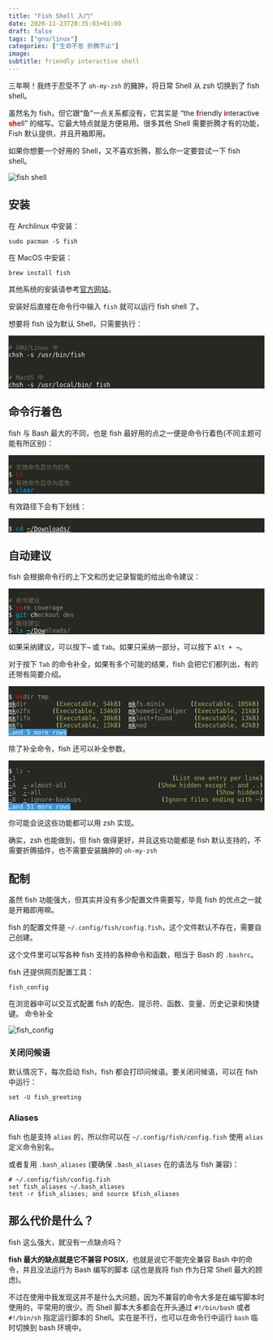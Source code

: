 ```yaml
---
title: "Fish Shell 入门"
date: 2020-11-23T20:35:03+01:00
draft: false
tags: ["gnu/linux"]
categories: ["生命不息 折腾不止"]
image: 
subtitle: friendly interactive shell
---
```

<!-- 
![](https://mogeko.github.io/blog-images/r/085/)
{{< spoiler >}}{{< /spoiler >}}
&emsp;&emsp;
plaintext
 -->

三年啊！我终于忍受不了 `oh-my-zsh` 的臃肿，将日常 Shell 从 zsh 切换到了 fish shell。

虽然名为 fish，但它跟“鱼”一点关系都没有，它其实是 “the <span style="color: red; font-weight: bold" >f</span>riendly <span style="color: red; font-weight: bold" >i</span>nteractive <span style="color: red; font-weight: bold" >sh</span>ell” 的缩写。它最大特点就是方便易用。很多其他 Shell 需要折腾才有的功能，Fish 默认提供，并且开箱即用。

如果你想要一个好用的 Shell，又不喜欢折腾，那么你一定要尝试一下 fish shell。

![fish shell](https://mogeko.github.io/blog-images/r/085/fish_shell.jpg)

## 安装

在 Archlinux 中安装：

```shell
sudo pacman -S fish
```

在 MacOS 中安装：

```shell
brew install fish
```

其他系统的安装请参考[官方网站](http://fishshell.com/#platform_tabs)。

安装好后直接在命令行中输入 `fish` 就可以运行 fish shell 了。

想要将 fish 设为默认 Shell，只需要执行：

<div class="highlight"><pre style="color:#f8f8f2;background-color:#272822;-moz-tab-size:4;-o-tab-size:4;tab-size:4"><code class="language-plaintext" data-lang="plaintext">
<span style="color:#75715e"># GNU/Linux 中</span>
<span>chsh -s /usr/bin/fish</span>
<br>
<span style="color:#75715e"># MacOS 中</span>
<span>chsh -s /usr/local/bin/ fish</span>
</code></pre></div>

## 命令行着色

fish 与 Bash 最大的不同，也是 fish 最好用的点之一便是命令行着色(不同主题可能有所区别)：

<div class="highlight"><pre style="color:#f8f8f2;background-color:#272822;-moz-tab-size:4;-o-tab-size:4;tab-size:4"><code class="language-plaintext" data-lang="plaintext">
<span style="color:#75715e"># 无效命令显示为红色</span>
<span>$<span> <span style="color: #ff0000">cl</span>
<span style="color:#75715e"># 有效命令显示为蓝色</span>
<span>$</span> <span style="color: #00afe7">clear</span>
</code></pre></div>

有效路径下会有下划线：

<div class="highlight"><pre style="color:#f8f8f2;background-color:#272822;-moz-tab-size:4;-o-tab-size:4;tab-size:4"><code class="language-plaintext" data-lang="plaintext">
<span>$</span> <span style="color: #00afe7">cd</span> <span style="text-decoration: underline">~/Downloads/</span>
</code></pre></div>

## 自动建议

fish 会根据命令行的上下文和历史记录智能的给出命令建议：

<div class="highlight"><pre style="color:#f8f8f2;background-color:#272822;-moz-tab-size:4;-o-tab-size:4;tab-size:4"><code class="language-plaintext" data-lang="plaintext">
<span style="color:#75715e"># 命令建议</span>
<span>$</span> <span style="color: #ff0000">ya</span><span style="color: #949494">rn coverage</span>
<span>$</span> <span style="color: #00afe7">git</span> <span>ch</span><span style="color: #949494">eckout dev</span>
<span style="color:#75715e"># 路径建议</span>
<span>$</span> <span style="color: #00afe7">ls</span> <span style="text-decoration: underline">~/Dow</span><span style="color: #949494">nloads/</span>
</code></pre></div>

如果采纳建议，可以按下`→` 或 `Tab`。如果只采纳一部分，可以按下 `Alt + →`。

对于按下 `Tab` 的命令补全，如果有多个可能的结果，fish 会把它们都列出，有的还带有简要介绍。

<div class="highlight"><pre style="color:#f8f8f2;background-color:#272822;-moz-tab-size:4;-o-tab-size:4;tab-size:4"><code class="language-plaintext" data-lang="plaintext">
<span>$</span> <span style="color: #ff0000">mk</span><span style="color: #949494">dir tmp</span>
<span style="text-decoration: underline">mk</span><span style="color: #949494">dir</span>        <span>(</span><span style="color: #afaf5f">Executable, 54kB</span><span>)</span>  <span style="text-decoration: underline">mk</span><span style="color: #949494">fs.minix</span>       <span>(</span><span style="color: #afaf5f">Executable, 105kB</span><span>)</span>
<span style="text-decoration: underline">mk</span><span style="color: #949494">e2fs</span>     <span> (</span><span style="color: #afaf5f">Executable, 134kB</span><span>)</span>  <span style="text-decoration: underline">mk</span><span style="color: #949494">homedir_helper</span>  <span>(</span><span style="color: #afaf5f">Executable, 21kB</span><span>)</span>
<span style="text-decoration: underline">mk</span><span style="color: #949494">fifo</span>       <span>(</span><span style="color: #afaf5f">Executable, 38kB</span><span>)</span>  <span style="text-decoration: underline">mk</span><span style="color: #949494">lost+found</span>      <span>(</span><span style="color: #afaf5f">Executable, 13kB</span><span>)</span>
<span style="text-decoration: underline">mk</span><span style="color: #949494">fs</span>         <span>(</span><span style="color: #afaf5f">Executable, 13kB</span><span>)</span>  <span style="text-decoration: underline">mk</span><span style="color: #949494">nod</span>             <span>(</span><span style="color: #afaf5f">Executable, 42kB</span><span>)</span>
<span style="background-color: #3a96dd; color: #f2f2f2">…and 5 more rows</span>
</code></pre></div>

除了补全命令，fish 还可以补全参数。

<div class="highlight"><pre style="color:#f8f8f2;background-color:#272822;-moz-tab-size:4;-o-tab-size:4;tab-size:4"><code class="language-plaintext" data-lang="plaintext">
<span>$</span> <span style="color: #00afe7">ls</span> <span>-</span>
<span style="text-decoration: underline">-</span><span style="color: #949494">1</span>                                           <span>(</span><span style="color: #afaf5f">List one entry per line</span><span>)</span>
<span style="text-decoration: underline">-</span><span style="color: #949494">A</span>  <span style="text-decoration: underline">-</span><span style="color: #949494">-almost-all</span>                         <span>(</span><span style="color: #afaf5f">Show hidden except . and ..</span><span>)</span>
<span style="text-decoration: underline">-</span><span style="color: #949494">a</span>  <span style="text-decoration: underline">-</span><span style="color: #949494">-all</span>                                                <span>(</span><span style="color: #afaf5f">Show hidden</span><span>)</span>
<span style="text-decoration: underline">-</span><span style="color: #949494">B</span>  <span style="text-decoration: underline">-</span><span style="color: #949494">-ignore-backups</span>                      <span>(</span><span style="color: #afaf5f">Ignore files ending with ~</span><span>)</span>
<span style="background-color: #3a96dd; color: #f2f2f2">…and 51 more rows</span>
</code></pre></div>
你可能会说这些功能都可以用 zsh 实现。

确实，zsh 也能做到，但 fish 做得更好，并且这些功能都是 fish 默认支持的，不需要折腾插件，也不需要安装臃肿的 `oh-my-zsh`

## 配制

虽然 fish 功能强大，但其实并没有多少配置文件需要写，毕竟 fish 的优点之一就是开箱即用嘛。

fish 的配置文件是 `~/.config/fish/config.fish`，这个文件默认不存在，需要自己创建。

这个文件里可以写各种 fish 支持的各种命令和函数，相当于 Bash 的 `.bashrc`。

fish 还提供网页配置工具：

```shell
fish_config
```

在浏览器中可以交互式配置 fish 的配色、提示符、函数、变量、历史记录和快捷键。
命令补全

![fish_config](https://mogeko.github.io/blog-images/r/085/fish_config.png)

### 关闭问候语

默认情况下，每次启动 fish，fish 都会打印问候语。要关闭问候语，可以在 fish 中运行：

```shell
set -U fish_greeting
```

### Aliases

fish 也是支持 `alias` 的，所以你可以在 `~/.config/fish/config.fish` 使用 `alias` 定义命令别名。

或者复用 `.bash_aliases` (要确保 `.bash_aliases` 在的语法与 fish 兼容)：

```fish
# ~/.config/fish/config.fish
set fish_aliases ~/.bash_aliases
test -r $fish_aliases; and source $fish_aliases
```

## 那么代价是什么？

fish 这么强大，就没有一点缺点吗？

**fish 最大的缺点就是它不兼容 POSIX**，也就是说它不能完全兼容 Bash 中的命令，并且没法运行为 Bash 编写的脚本 (这也是我将 fish 作为日常 Shell 最大的顾虑)。

不过在使用中我发现这并不是什么大问题，因为不兼容的命令大多是在编写脚本时使用的，平常用的很少。而 Shell 脚本大多都会在开头通过 `#!/bin/bash` 或者 `#!/bin/sh` 指定运行脚本的 Shell。实在是不行，也可以在命令行中运行 `bash` 临时切换到 bash 环境中。
